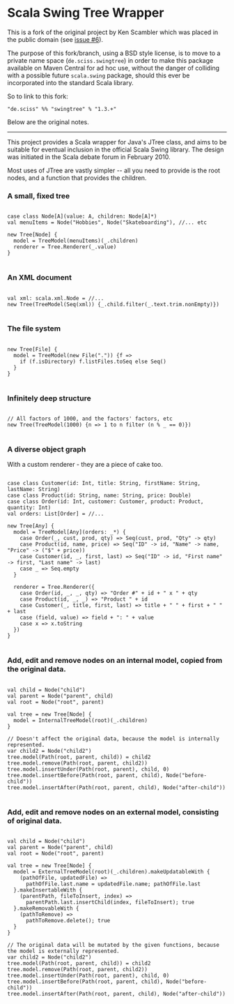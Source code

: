 # Scala Swing Tree Wrapper 

This is a fork of the original project by Ken Scambler which was placed in the public domain (see [issue #6](https://github.com/kenbot/ScalaSwingTreeWrapper/issues/6)).

The purpose of this fork/branch, using a BSD style license, is to move to a private name space (`de.sciss.swingtree`) in order to make this package available on Maven Central for ad hoc use, without the danger of colliding with a possible future `scala.swing` package, should this ever be incorporated into the standard Scala library.

So to link to this fork:

    "de.sciss" %% "swingtree" % "1.3.+"

Below are the original notes.

-----

This project provides a Scala wrapper for Java's JTree class, and aims to be suitable for eventual inclusion in the official Scala Swing library.
The design was initiated in the Scala debate forum in February 2010.

Most uses of JTree are vastly simpler -- all you need to provide is the root nodes, and a function that provides the children.

### A small, fixed tree 

<pre>
<code>
case class Node[A](value: A, children: Node[A]*)
val menuItems = Node("Hobbies", Node("Skateboarding"), //... etc
      
new Tree[Node] {
  model = TreeModel(menuItems)(_.children)
  renderer = Tree.Renderer(_.value)
}
</code>
</pre>

### An XML document

<pre>
<code>
val xml: scala.xml.Node = //...
new Tree(TreeModel(Seq(xml)) {_.child.filter(_.text.trim.nonEmpty)})
</code>
</pre>

### The file system

<pre>
<code>
new Tree[File] {
  model = TreeModel(new File(".")) {f => 
    if (f.isDirectory) f.listFiles.toSeq else Seq()
  }
}
</code>
</pre>

### Infinitely deep structure

<pre>
<code>
// All factors of 1000, and the factors' factors, etc
new Tree(TreeModel(1000) {n => 1 to n filter (n % _ == 0)})
</code>
</pre>

### A diverse object graph

With a custom renderer - they are a piece of cake too.

<pre>
<code>
case class Customer(id: Int, title: String, firstName: String, lastName: String)
case class Product(id: String, name: String, price: Double)
case class Order(id: Int, customer: Customer, product: Product, quantity: Int)
val orders: List[Order] = //...

new Tree[Any] {
  model = TreeModel[Any](orders: _*) {
    case Order(_, cust, prod, qty) => Seq(cust, prod, "Qty" -> qty)
    case Product(id, name, price) => Seq("ID" -> id, "Name" -> name, "Price" -> ("$" + price))
    case Customer(id, _, first, last) => Seq("ID" -> id, "First name" -> first, "Last name" -> last)
    case _ => Seq.empty
  }

  renderer = Tree.Renderer({
    case Order(id, _, _, qty) => "Order #" + id + " x " + qty
    case Product(id, _, _) => "Product " + id
    case Customer(_, title, first, last) => title + " " + first + " " + last
    case (field, value) => field + ": " + value
    case x => x.toString
  })
}
</code>
</pre>


### Add, edit and remove nodes on an internal model, copied from the original data.

<pre>
<code>
val child = Node("child")
val parent = Node("parent", child)
val root = Node("root", parent)

val tree = new Tree[Node] {
  model = InternalTreeModel(root)(_.children)
}

// Doesn't affect the original data, because the model is internally represented.
var child2 = Node("child2")
tree.model(Path(root, parent, child)) = child2
tree.model.remove(Path(root, parent, child2))
tree.model.insertUnder(Path(root, parent), child, 0)
tree.model.insertBefore(Path(root, parent, child), Node("before-child"))
tree.model.insertAfter(Path(root, parent, child), Node("after-child"))
</code>
</pre>

### Add, edit and remove nodes on an external model, consisting of original data.

<pre>
<code>
val child = Node("child")
val parent = Node("parent", child)
val root = Node("root", parent)

val tree = new Tree[Node] {
  model = ExternalTreeModel(root)(_.children).makeUpdatableWith {
    (pathOfFile, updatedFile) => 
      pathOfFile.last.name = updatedFile.name; pathOfFile.last
  }.makeInsertableWith {
    (parentPath, fileToInsert, index) => 
      parentPath.last.insertChild(index, fileToInsert); true
  }.makeRemovableWith {
    (pathToRemove) => 
      pathToRemove.delete(); true
  }
}

// The original data will be mutated by the given functions, because the model is externally represented.
var child2 = Node("child2")
tree.model(Path(root, parent, child)) = child2
tree.model.remove(Path(root, parent, child2))
tree.model.insertUnder(Path(root, parent), child, 0)
tree.model.insertBefore(Path(root, parent, child), Node("before-child"))
tree.model.insertAfter(Path(root, parent, child), Node("after-child"))
</code>
</pre>
